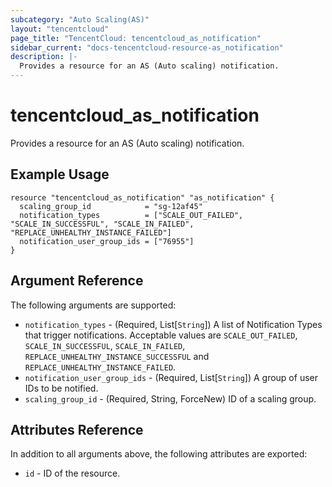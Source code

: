 ```yaml
---
subcategory: "Auto Scaling(AS)"
layout: "tencentcloud"
page_title: "TencentCloud: tencentcloud_as_notification"
sidebar_current: "docs-tencentcloud-resource-as_notification"
description: |-
  Provides a resource for an AS (Auto scaling) notification.
---
```


# tencentcloud_as_notification

Provides a resource for an AS (Auto scaling) notification.

## Example Usage

```hcl
resource "tencentcloud_as_notification" "as_notification" {
  scaling_group_id            = "sg-12af45"
  notification_types          = ["SCALE_OUT_FAILED", "SCALE_IN_SUCCESSFUL", "SCALE_IN_FAILED", "REPLACE_UNHEALTHY_INSTANCE_FAILED"]
  notification_user_group_ids = ["76955"]
}
```

## Argument Reference

The following arguments are supported:

* `notification_types` - (Required, List[`String`]) A list of Notification Types that trigger notifications. Acceptable values are `SCALE_OUT_FAILED`, `SCALE_IN_SUCCESSFUL`, `SCALE_IN_FAILED`, `REPLACE_UNHEALTHY_INSTANCE_SUCCESSFUL` and `REPLACE_UNHEALTHY_INSTANCE_FAILED`.
* `notification_user_group_ids` - (Required, List[`String`]) A group of user IDs to be notified.
* `scaling_group_id` - (Required, String, ForceNew) ID of a scaling group.

## Attributes Reference

In addition to all arguments above, the following attributes are exported:

* `id` - ID of the resource.



